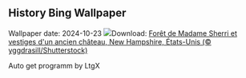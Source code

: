 ## History Bing Wallpaper
Wallpaper date: 2024-10-23
![](https://www.bing.com/th?id=OHR.MadameSherriCastle_FR-FR1984816895_UHD.jpg&w=1000)Download: [Forêt de Madame Sherri et vestiges d'un ancien château, New Hampshire, États-Unis (© yggdrasill/Shutterstock)](https://www.bing.com/th?id=OHR.MadameSherriCastle_FR-FR1984816895_UHD.jpg)

Auto get programm by LtgX
